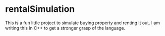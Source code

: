 # rentalSimulation
This is a fun little project to simulate buying property and renting it out. I am writing this in C++ to get a stronger grasp of the language.
